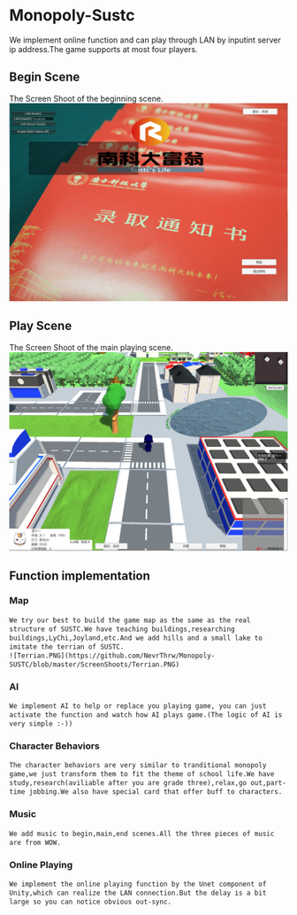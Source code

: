 # Monopoly-Sustc
  
  We implement online function and can play through LAN by inputint server ip address.The game supports at most four players.  
  
  
## Begin Scene
  The Screen Shoot of the beginning scene.  
  ![Begin.PNG](
        https://github.com/NevrThrw/Monopoly-SUSTC/blob/master/ScreenShoots/Begin.PNG
      )

## Play Scene
  The Screen Shoot of the main playing scene.  
  ![Play.PNG](https://github.com/NevrThrw/Monopoly-SUSTC/blob/master/ScreenShoots/Play.PNG)

## Function implementation
  
  ### Map
    We try our best to build the game map as the same as the real structure of SUSTC.We have teaching buildings,researching buildings,LyChi,Joyland,etc.And we add hills and a small lake to imitate the terrian of SUSTC.  
    ![Terrian.PNG](https://github.com/NevrThrw/Monopoly-SUSTC/blob/master/ScreenShoots/Terrian.PNG)
  ### AI
    We implement AI to help or replace you playing game, you can just activate the function and watch how AI plays game.(The logic of AI is very simple :-))  
  ### Character Behaviors
    The character behaviors are very similar to tranditional monopoly game,we just transform them to fit the theme of school life.We have study,research(aviliable after you are grade three),relax,go out,part-time jobbing.We also have special card that offer buff to characters.  
  ### Music
    We add music to begin,main,end scenes.All the three pieces of music are from WOW.  
  ### Online Playing
    We implement the online playing function by the Unet component of Unity,which can realize the LAN connection.But the delay is a bit large so you can notice obvious out-sync.  
